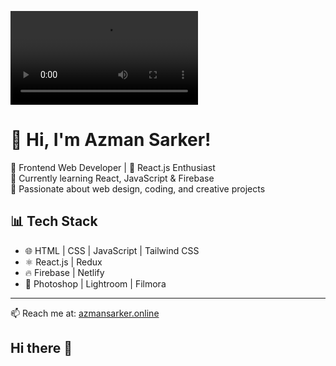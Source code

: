 ![banner](https://res.cloudinary.com/dvzvnbvmw/video/upload/v1741874157/web_lujjbi.mp4)


# 👋 Hi, I'm Azman Sarker!

🎨 Frontend Web Developer | 📱 React.js Enthusiast  
🌱 Currently learning React, JavaScript & Firebase  
📌 Passionate about web design, coding, and creative projects  

## 📊 Tech Stack
- 🌐 HTML | CSS | JavaScript | Tailwind CSS
- ⚛️ React.js | Redux
- 🔥 Firebase | Netlify
- 🎨 Photoshop | Lightroom | Filmora

---

📫 Reach me at: [azmansarker.online](https://azmansarker.online)
## Hi there 👋

<!--
**azmansarker00/azmansarker00** is a ✨ _special_ ✨ repository because its `README.md` (this file) appears on your GitHub profile.

Here are some ideas to get you started:

- 🔭 I’m currently working on ...
- 🌱 I’m currently learning ...
- 👯 I’m looking to collaborate on ...
- 🤔 I’m looking for help with ...
- 💬 Ask me about ...
- 📫 How to reach me: ...
- 😄 Pronouns: ...
- ⚡ Fun fact: ...
-->
